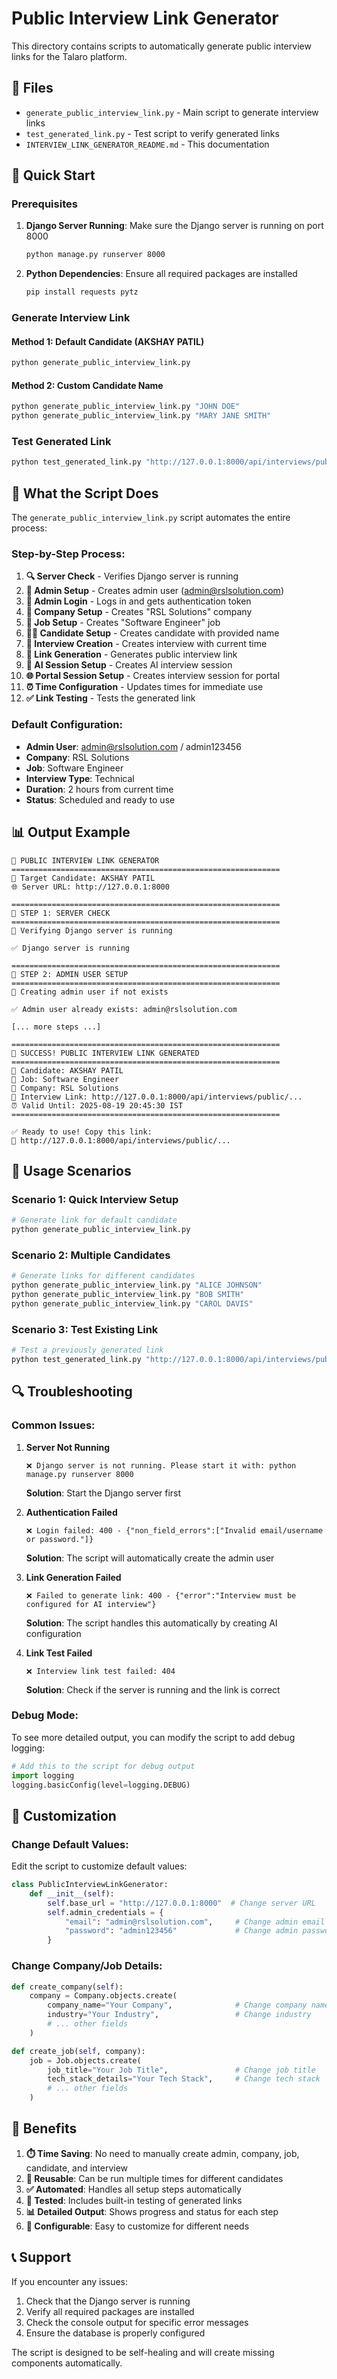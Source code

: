 # Public Interview Link Generator

This directory contains scripts to automatically generate public interview links for the Talaro platform.

## 📁 Files

- `generate_public_interview_link.py` - Main script to generate interview links
- `test_generated_link.py` - Test script to verify generated links
- `INTERVIEW_LINK_GENERATOR_README.md` - This documentation

## 🚀 Quick Start

### Prerequisites

1. **Django Server Running**: Make sure the Django server is running on port 8000
   ```bash
   python manage.py runserver 8000
   ```

2. **Python Dependencies**: Ensure all required packages are installed
   ```bash
   pip install requests pytz
   ```

### Generate Interview Link

#### Method 1: Default Candidate (AKSHAY PATIL)
```bash
python generate_public_interview_link.py
```

#### Method 2: Custom Candidate Name
```bash
python generate_public_interview_link.py "JOHN DOE"
python generate_public_interview_link.py "MARY JANE SMITH"
```

### Test Generated Link
```bash
python test_generated_link.py "http://127.0.0.1:8000/api/interviews/public/..."
```

## 🔧 What the Script Does

The `generate_public_interview_link.py` script automates the entire process:

### Step-by-Step Process:

1. **🔍 Server Check** - Verifies Django server is running
2. **👤 Admin Setup** - Creates admin user (admin@rslsolution.com)
3. **🔑 Admin Login** - Logs in and gets authentication token
4. **🏢 Company Setup** - Creates "RSL Solutions" company
5. **💼 Job Setup** - Creates "Software Engineer" job
6. **👨‍💼 Candidate Setup** - Creates candidate with provided name
7. **📅 Interview Creation** - Creates interview with current time
8. **🔗 Link Generation** - Generates public interview link
9. **🤖 AI Session Setup** - Creates AI interview session
10. **🌐 Portal Session Setup** - Creates interview session for portal
11. **⏰ Time Configuration** - Updates times for immediate use
12. **✅ Link Testing** - Tests the generated link

### Default Configuration:

- **Admin User**: admin@rslsolution.com / admin123456
- **Company**: RSL Solutions
- **Job**: Software Engineer
- **Interview Type**: Technical
- **Duration**: 2 hours from current time
- **Status**: Scheduled and ready to use

## 📊 Output Example

```
🚀 PUBLIC INTERVIEW LINK GENERATOR
============================================================
🎯 Target Candidate: AKSHAY PATIL
🌐 Server URL: http://127.0.0.1:8000

============================================================
🔧 STEP 1: SERVER CHECK
============================================================
📝 Verifying Django server is running

✅ Django server is running

============================================================
🔧 STEP 2: ADMIN USER SETUP
============================================================
📝 Creating admin user if not exists

✅ Admin user already exists: admin@rslsolution.com

[... more steps ...]

============================================================
🎉 SUCCESS! PUBLIC INTERVIEW LINK GENERATED
============================================================
👤 Candidate: AKSHAY PATIL
💼 Job: Software Engineer
🏢 Company: RSL Solutions
🔗 Interview Link: http://127.0.0.1:8000/api/interviews/public/...
⏰ Valid Until: 2025-08-19 20:45:30 IST
============================================================

✅ Ready to use! Copy this link:
🔗 http://127.0.0.1:8000/api/interviews/public/...
```

## 🎯 Usage Scenarios

### Scenario 1: Quick Interview Setup
```bash
# Generate link for default candidate
python generate_public_interview_link.py
```

### Scenario 2: Multiple Candidates
```bash
# Generate links for different candidates
python generate_public_interview_link.py "ALICE JOHNSON"
python generate_public_interview_link.py "BOB SMITH"
python generate_public_interview_link.py "CAROL DAVIS"
```

### Scenario 3: Test Existing Link
```bash
# Test a previously generated link
python test_generated_link.py "http://127.0.0.1:8000/api/interviews/public/..."
```

## 🔍 Troubleshooting

### Common Issues:

1. **Server Not Running**
   ```
   ❌ Django server is not running. Please start it with: python manage.py runserver 8000
   ```
   **Solution**: Start the Django server first

2. **Authentication Failed**
   ```
   ❌ Login failed: 400 - {"non_field_errors":["Invalid email/username or password."]}
   ```
   **Solution**: The script will automatically create the admin user

3. **Link Generation Failed**
   ```
   ❌ Failed to generate link: 400 - {"error":"Interview must be configured for AI interview"}
   ```
   **Solution**: The script handles this automatically by creating AI configuration

4. **Link Test Failed**
   ```
   ❌ Interview link test failed: 404
   ```
   **Solution**: Check if the server is running and the link is correct

### Debug Mode:

To see more detailed output, you can modify the script to add debug logging:

```python
# Add this to the script for debug output
import logging
logging.basicConfig(level=logging.DEBUG)
```

## 📝 Customization

### Change Default Values:

Edit the script to customize default values:

```python
class PublicInterviewLinkGenerator:
    def __init__(self):
        self.base_url = "http://127.0.0.1:8000"  # Change server URL
        self.admin_credentials = {
            "email": "admin@rslsolution.com",     # Change admin email
            "password": "admin123456"             # Change admin password
        }
```

### Change Company/Job Details:

```python
def create_company(self):
    company = Company.objects.create(
        company_name="Your Company",              # Change company name
        industry="Your Industry",                 # Change industry
        # ... other fields
    )

def create_job(self, company):
    job = Job.objects.create(
        job_title="Your Job Title",               # Change job title
        tech_stack_details="Your Tech Stack",     # Change tech stack
        # ... other fields
    )
```

## 🎉 Benefits

1. **⏱️ Time Saving**: No need to manually create admin, company, job, candidate, and interview
2. **🔄 Reusable**: Can be run multiple times for different candidates
3. **✅ Automated**: Handles all setup steps automatically
4. **🧪 Tested**: Includes built-in testing of generated links
5. **📊 Detailed Output**: Shows progress and status for each step
6. **🔧 Configurable**: Easy to customize for different needs

## 📞 Support

If you encounter any issues:

1. Check that the Django server is running
2. Verify all required packages are installed
3. Check the console output for specific error messages
4. Ensure the database is properly configured

The script is designed to be self-healing and will create missing components automatically.

